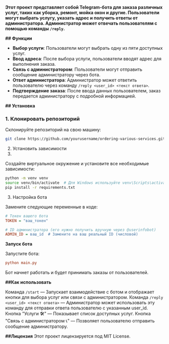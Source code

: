 **Этот проект представляет собой Telegram-бота для заказа различных услуг, таких как уборка, ремонт, мойка окон и другие. Пользователи могут выбрать услугу, указать адрес и получить ответы от администратора. Администратор может отвечать пользователям с помощью команды `/reply`.**

**## Функции**
- **Выбор услуги**: Пользователи могут выбрать одну из пяти доступных услуг.
- **Ввод адреса**: После выбора услуги, пользователи вводят адрес для выполнения заказа.
- **Связь с администратором**: Пользователи могут отправить сообщение администратору через бота.
- **Ответ администратора**: Администратор может ответить пользователю через команду `/reply <user_id> <текст ответа>`.
- **Подтверждение заказа**: После ввода данных пользователем, заказ передается администратору с подробной информацией.

**## Установка**

### 1. Клонировать репозиторий

Склонируйте репозиторий на свою машину:

```sh
git clone https://github.com/yourusername/ordering-various-services.git
```

2. Установить зависимости
3. 
Создайте виртуальное окружение и установите все необходимые зависимости:

```sh
python -m venv venv
source venv/bin/activate  # Для Windows используйте venv\Scripts\activate
pip install -r requirements.txt
```

3. Настройка бота

Замените следующие переменные в коде:

```ini
# Токен вашего бота
TOKEN = "ваш_токен"

# ID администратора (его нужно получить вручную через @userinfobot)
ADMIN_ID = ваш_id  # Замените на ваш реальный ID (числовой)
```

**Запуск бота**

Запустите бота:
```ini
python main.py
```

Бот начнет работать и будет принимать заказы от пользователей.

**##Как использовать**

Команда `/start` — Запускает взаимодействие с ботом и отображает кнопки для выбора услуг или связи с администратором.
Команда `/reply <user_id> <текст ответа>` — Администратор может использовать эту команду для отправки ответа пользователю с указанным user_id.
Кнопка "Услуги 🛠️" — Показывает список доступных услуг.
Кнопка "Связь с администратором 📞" — Позволяет пользователю отправить сообщение администратору.

**##Лицензия**
Этот проект лицензируется под MIT License.
